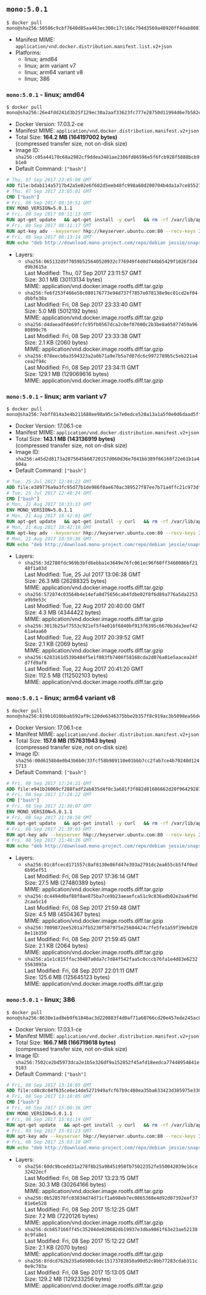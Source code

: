 ## `mono:5.0.1`

```console
$ docker pull mono@sha256:50586c9cbf7640d85aa443ec300c17c166c794d3569a48920ff4dab80819a276
```

-	Manifest MIME: `application/vnd.docker.distribution.manifest.list.v2+json`
-	Platforms:
	-	linux; amd64
	-	linux; arm variant v7
	-	linux; arm64 variant v8
	-	linux; 386

### `mono:5.0.1` - linux; amd64

```console
$ docker pull mono@sha256:26e4fdd241d3b25f129ec30a2aaf33623fc777e28750d11994d6e7b582e08307
```

-	Docker Version: 17.03.2-ce
-	Manifest MIME: `application/vnd.docker.distribution.manifest.v2+json`
-	Total Size: **164.2 MB (164197002 bytes)**  
	(compressed transfer size, not on-disk size)
-	Image ID: `sha256:c05a44170c68a2982cf9ddea3481ae2386fd86596e5f6fcb928f5888bcb9b1e0`
-	Default Command: `["bash"]`

```dockerfile
# Thu, 07 Sep 2017 23:05:00 GMT
ADD file:bdab114a5717b42a5e02e6f602d5eeb48fc998a60d200704b4da1a7ce8552775 in / 
# Thu, 07 Sep 2017 23:05:01 GMT
CMD ["bash"]
# Fri, 08 Sep 2017 08:10:51 GMT
ENV MONO_VERSION=5.0.1.1
# Fri, 08 Sep 2017 08:11:13 GMT
RUN apt-get update   && apt-get install -y curl   && rm -rf /var/lib/apt/lists/*
# Fri, 08 Sep 2017 08:11:17 GMT
RUN apt-key adv --keyserver hkp://keyserver.ubuntu.com:80 --recv-keys 3FA7E0328081BFF6A14DA29AA6A19B38D3D831EF
# Fri, 08 Sep 2017 08:13:14 GMT
RUN echo "deb http://download.mono-project.com/repo/debian jessie/snapshots/$MONO_VERSION main" > /etc/apt/sources.list.d/mono-official.list   && apt-get update   && apt-get install -y binutils mono-devel ca-certificates-mono fsharp mono-vbnc nuget referenceassemblies-pcl   && rm -rf /var/lib/apt/lists/* /tmp/*
```

-	Layers:
	-	`sha256:065132d9f7059b525640520932c776949f4d0d744b65429f1026f3d4d9b3615a`  
		Last Modified: Thu, 07 Sep 2017 23:11:57 GMT  
		Size: 30.1 MB (30113134 bytes)  
		MIME: application/vnd.docker.image.rootfs.diff.tar.gzip
	-	`sha256:fe6f253f466e58c080176773e94d737f7857e078138e9ec01cd2ef04dbbfe38a`  
		Last Modified: Fri, 08 Sep 2017 23:33:40 GMT  
		Size: 5.0 MB (5012192 bytes)  
		MIME: application/vnd.docker.image.rootfs.diff.tar.gzip
	-	`sha256:d4daeadfde69fcfc95fb0567dca2c0ef07600c2b3be8a05877459a9680890c76`  
		Last Modified: Fri, 08 Sep 2017 23:33:38 GMT  
		Size: 2.1 KB (2060 bytes)  
		MIME: application/vnd.docker.image.rootfs.diff.tar.gzip
	-	`sha256:078eecb0a3594323a2a0b71a9e7b5a7d87dc6c9972789b5c5eb221a4cea2f94c`  
		Last Modified: Fri, 08 Sep 2017 23:34:11 GMT  
		Size: 129.1 MB (129069616 bytes)  
		MIME: application/vnd.docker.image.rootfs.diff.tar.gzip

### `mono:5.0.1` - linux; arm variant v7

```console
$ docker pull mono@sha256:7ebff814a3e4b211688ee98a95c1e7e0edce520a13a1a5f0e0d6daad5ff3fb74
```

-	Docker Version: 17.06.1-ce
-	Manifest MIME: `application/vnd.docker.distribution.manifest.v2+json`
-	Total Size: **143.1 MB (143136919 bytes)**  
	(compressed transfer size, not on-disk size)
-	Image ID: `sha256:a45d2d8173a2075645b68720157d060d36e7841bb389f66168f22e61b1a4604a`
-	Default Command: `["bash"]`

```dockerfile
# Tue, 25 Jul 2017 12:48:22 GMT
ADD file:e389776a9a3fc95d77b1de986f0ae670ac389527f87ee7b71a4ffc21c973dff0 in / 
# Tue, 25 Jul 2017 12:48:24 GMT
CMD ["bash"]
# Mon, 21 Aug 2017 18:33:33 GMT
ENV MONO_VERSION=5.0.1.1
# Mon, 21 Aug 2017 18:42:01 GMT
RUN apt-get update   && apt-get install -y curl   && rm -rf /var/lib/apt/lists/*
# Mon, 21 Aug 2017 18:42:18 GMT
RUN apt-key adv --keyserver hkp://keyserver.ubuntu.com:80 --recv-keys 3FA7E0328081BFF6A14DA29AA6A19B38D3D831EF
# Mon, 21 Aug 2017 18:59:38 GMT
RUN echo "deb http://download.mono-project.com/repo/debian jessie/snapshots/$MONO_VERSION main" > /etc/apt/sources.list.d/mono-official.list   && apt-get update   && apt-get install -y binutils mono-devel ca-certificates-mono fsharp mono-vbnc nuget referenceassemblies-pcl   && rm -rf /var/lib/apt/lists/* /tmp/*
```

-	Layers:
	-	`sha256:3d2780fdc969b3bfd6ebba1e3649e76fc061ec96f60ff3460086bf2148f1a03d`  
		Last Modified: Tue, 25 Jul 2017 13:06:38 GMT  
		Size: 26.3 MB (26288325 bytes)  
		MIME: application/vnd.docker.image.rootfs.diff.tar.gzip
	-	`sha256:572874c03564b4e14efa8d75656cab4fdbe02f8f6d89a776a5da2253a9b9e53c`  
		Last Modified: Tue, 22 Aug 2017 20:40:00 GMT  
		Size: 4.3 MB (4344422 bytes)  
		MIME: application/vnd.docker.image.rootfs.diff.tar.gzip
	-	`sha256:3013b25af7553c921ef5f4e016f6840bf913f6395c6670b3da3eef4261a4aa60`  
		Last Modified: Tue, 22 Aug 2017 20:39:52 GMT  
		Size: 2.1 KB (2069 bytes)  
		MIME: application/vnd.docker.image.rootfs.diff.tar.gzip
	-	`sha256:6283161d539b484f5e1f083fb7406f58168cda2d076a01e5aacea24fd7fd9af8`  
		Last Modified: Tue, 22 Aug 2017 20:41:20 GMT  
		Size: 112.5 MB (112502103 bytes)  
		MIME: application/vnd.docker.image.rootfs.diff.tar.gzip

### `mono:5.0.1` - linux; arm64 variant v8

```console
$ docker pull mono@sha256:819b1010bbab592af9c120de6346375bbe2b357f8c919ac3b5098ea56de2dda2
```

-	Docker Version: 17.06.1-ce
-	Manifest MIME: `application/vnd.docker.distribution.manifest.v2+json`
-	Total Size: **157.6 MB (157631943 bytes)**  
	(compressed transfer size, not on-disk size)
-	Image ID: `sha256:00d6158b8e0b43b6b0c33fcf58b989110e01bbb7cc2fab7ce4b70248d1245713`
-	Default Command: `["bash"]`

```dockerfile
# Fri, 08 Sep 2017 17:24:21 GMT
ADD file:e941b26069cf288fadf2ab835d4f0c3a681f3f882d81686662d20f9642928795 in / 
# Fri, 08 Sep 2017 17:24:22 GMT
CMD ["bash"]
# Fri, 08 Sep 2017 21:38:07 GMT
ENV MONO_VERSION=5.0.1.1
# Fri, 08 Sep 2017 21:38:58 GMT
RUN apt-get update   && apt-get install -y curl   && rm -rf /var/lib/apt/lists/*
# Fri, 08 Sep 2017 21:39:03 GMT
RUN apt-key adv --keyserver hkp://keyserver.ubuntu.com:80 --recv-keys 3FA7E0328081BFF6A14DA29AA6A19B38D3D831EF
# Fri, 08 Sep 2017 21:48:26 GMT
RUN echo "deb http://download.mono-project.com/repo/debian jessie/snapshots/$MONO_VERSION main" > /etc/apt/sources.list.d/mono-official.list   && apt-get update   && apt-get install -y binutils mono-devel ca-certificates-mono fsharp mono-vbnc nuget referenceassemblies-pcl   && rm -rf /var/lib/apt/lists/* /tmp/*
```

-	Layers:
	-	`sha256:01c8fcecd171557c0af8130e86fd47e393a2791dc2ea655cb5f4f0ed6b95ef51`  
		Last Modified: Fri, 08 Sep 2017 17:36:14 GMT  
		Size: 27.5 MB (27480389 bytes)  
		MIME: application/vnd.docker.image.rootfs.diff.tar.gzip
	-	`sha256:dc4494d0af88f8ae875ba7ce9b23aeaefca51c9c836adb02e2aa6f9d2caa5c1d`  
		Last Modified: Fri, 08 Sep 2017 21:59:48 GMT  
		Size: 4.5 MB (4504367 bytes)  
		MIME: application/vnd.docker.image.rootfs.diff.tar.gzip
	-	`sha256:7009872ee5201a7fb5230f507975e25684424c7fe5fe1a59f39ebd208e11b350`  
		Last Modified: Fri, 08 Sep 2017 21:59:45 GMT  
		Size: 2.1 KB (2064 bytes)  
		MIME: application/vnd.docker.image.rootfs.diff.tar.gzip
	-	`sha256:a1e1c815ffac30487a0da7c7d84f542faa5c0cccb76fa1e4d83e62325563093a`  
		Last Modified: Fri, 08 Sep 2017 22:01:11 GMT  
		Size: 125.6 MB (125645123 bytes)  
		MIME: application/vnd.docker.image.rootfs.diff.tar.gzip

### `mono:5.0.1` - linux; 386

```console
$ docker pull mono@sha256:8630e1ad8eb9f61846ac3d220883f4d0af71a60766cd20e457ede245ac0edd34
```

-	Docker Version: 17.03.1-ce
-	Manifest MIME: `application/vnd.docker.distribution.manifest.v2+json`
-	Total Size: **166.7 MB (166719618 bytes)**  
	(compressed transfer size, not on-disk size)
-	Image ID: `sha256:7502ce2bd5973dca2e1b5e326df9a152852f45afd18eedca77448954841e9183`
-	Default Command: `["bash"]`

```dockerfile
# Fri, 08 Sep 2017 13:18:05 GMT
ADD file:cd8c8c04f635ce6e14de5271949afcf67b9c480ea35ba633423d385975e330ad in / 
# Fri, 08 Sep 2017 13:18:05 GMT
CMD ["bash"]
# Fri, 08 Sep 2017 15:00:36 GMT
ENV MONO_VERSION=5.0.1.1
# Fri, 08 Sep 2017 15:01:14 GMT
RUN apt-get update   && apt-get install -y curl   && rm -rf /var/lib/apt/lists/*
# Fri, 08 Sep 2017 15:01:23 GMT
RUN apt-key adv --keyserver hkp://keyserver.ubuntu.com:80 --recv-keys 3FA7E0328081BFF6A14DA29AA6A19B38D3D831EF
# Fri, 08 Sep 2017 15:03:19 GMT
RUN echo "deb http://download.mono-project.com/repo/debian jessie/snapshots/$MONO_VERSION main" > /etc/apt/sources.list.d/mono-official.list   && apt-get update   && apt-get install -y binutils mono-devel ca-certificates-mono fsharp mono-vbnc nuget referenceassemblies-pcl   && rm -rf /var/lib/apt/lists/* /tmp/*
```

-	Layers:
	-	`sha256:60dc9bcedd31a278f8b25a98451958fb75022352fe550042039e16ce32422ecf`  
		Last Modified: Fri, 08 Sep 2017 13:23:15 GMT  
		Size: 30.3 MB (30264166 bytes)  
		MIME: application/vnd.docker.image.rootfs.diff.tar.gzip
	-	`sha256:0b528578fc03834d74d71cf1a698eb7ec0865388e4d92d07392eef3781e6e528`  
		Last Modified: Fri, 08 Sep 2017 15:12:25 GMT  
		Size: 7.2 MB (7220126 bytes)  
		MIME: application/vnd.docker.image.rootfs.diff.tar.gzip
	-	`sha256:dcb857166ff45c35204de020682db19937e3dba9861f63e23ae521388c9fa8e1`  
		Last Modified: Fri, 08 Sep 2017 15:12:22 GMT  
		Size: 2.1 KB (2070 bytes)  
		MIME: application/vnd.docker.image.rootfs.diff.tar.gzip
	-	`sha256:8fdcd762b235a6b980c6dc15173783850a90d52c8bb77283cdab311c0e9c703a`  
		Last Modified: Fri, 08 Sep 2017 15:13:05 GMT  
		Size: 129.2 MB (129233256 bytes)  
		MIME: application/vnd.docker.image.rootfs.diff.tar.gzip

